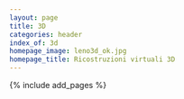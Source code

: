 ```yaml
---
layout: page
title: 3D
categories: header
index_of: 3d
homepage_image: leno3d_ok.jpg
homepage_title: Ricostruzioni virtuali 3D
---
```


{% include add_pages %}
